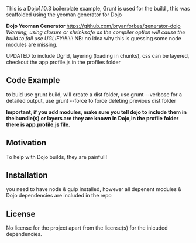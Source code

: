 ﻿
This is a Dojo1.10.3 boilerplate example, Grunt is used for the build , this was scaffolded using the yeoman generator for Dojo

<b>Dojo Yeoman Generator </b>
https://github.com/bryanforbes/generator-dojo <i>Warning, using closure or shrinksafe as the compiler option will cause the build to fail use UGLIFY!!!!!!!</i> NB: no idea why this is guessing some node modules are missing.

UPDATED to include Dgrid, layering (loading in chunks), css can be layered, checkout the app.profile.js in the profiles folder
## Code Example

to buid use grunt build, will create a dist folder, use grunt --verbose for a detailed output, use grunt --force to force deleting previous dist folder

<b>Important, if you add modules, make sure you tell dojo to include them in the bundle(s) or layers are they are known in Dojo,in the profile folder there is app.profile.js file.</b>

## Motivation

To help with Dojo builds, they are painfull!

## Installation

you need to have node & gulp installed, however all depenent modules & Dojo dependencies are included in the repo

## License

No license for the project apart from the license(s) for the inlcuded dependencies.
